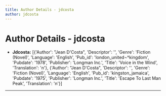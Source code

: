 ```yaml
---
title: Author Details - jdcosta
author: jdcosta
---
```


# Author Details - jdcosta

<ul>
    <li><strong>Jdcosta:</strong> [{'Author': "Jean D'Costa", 'Descriptor': '', 'Genre': 'Fiction (Novel)', 'Language': 'English', 'Pub_id': 'london_united¬†kingdom', 'Pubdate': '1978', 'Publisher': 'Longman Inc.', 'Title': 'Voice in the Wind', 'Translation': 'n'}, {'Author': "Jean D'Costa", 'Descriptor': '', 'Genre': 'Fiction (Novel)', 'Language': 'English', 'Pub_id': 'kingston_jamaica', 'Pubdate': '1975', 'Publisher': 'Longman Inc.', 'Title': 'Escape To Last Man Peak', 'Translation': 'n'}]</li>
</ul>
<hr>